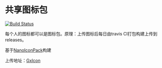 # 共享图标包

[![Build Status](https://www.travis-ci.org/homeii/GxIconAndroid.svg?branch=master)](https://www.travis-ci.org/homeii/GxIconAndroid)

每个人的图标都可以是图标包。原理：上传图标后每日由travis CI打包构建上传到releases。

基于[NanoIconPack](https://github.com/by-syk/NanoIconPack)构建

上传地址：[GxIcon](http://gxicon.e123.pw)
